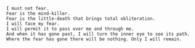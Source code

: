     I must not fear.
    Fear is the mind-killer.
    Fear is the little-death that brings total obliteration.
    I will face my fear.
    I will permit it to pass over me and through me.
    And when it has gone past, I will turn the inner eye to see its path.
    Where the fear has gone there will be nothing. Only I will remain.
